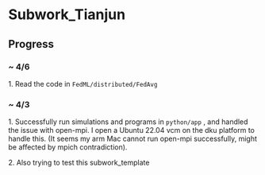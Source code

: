 # Subwork\_Tianjun

## **Progress**<br>

### ~ 4/6

$1.$ Read the code in `FedML/distributed/FedAvg`

### ~ 4/3

$1.$ Successfully run simulations and programs in `python/app` , and handled the issue with open-mpi. I open a Ubuntu 22.04 vcm on the dku platform to handle this. (It seems my arm Mac cannot run open-mpi successfully, might be affected by mpich contradiction). <br>

$2.$ Also trying to test this subwork_template

